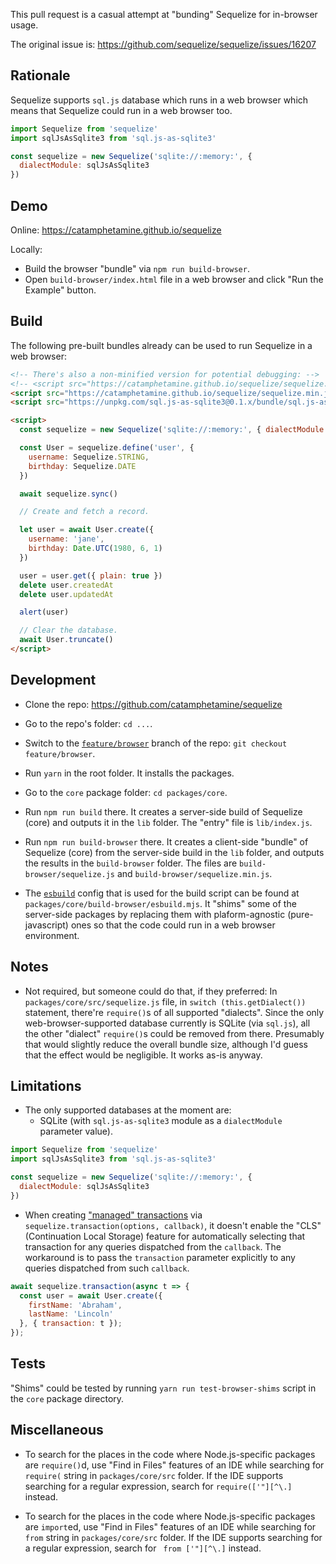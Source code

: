 This pull request is a casual attempt at "bunding" Sequelize for in-browser usage.

The original issue is:
https://github.com/sequelize/sequelize/issues/16207

## Rationale

Sequelize supports `sql.js` database which runs in a web browser which means that Sequelize could run in a web browser too.

```js
import Sequelize from 'sequelize'
import sqlJsAsSqlite3 from 'sql.js-as-sqlite3'

const sequelize = new Sequelize('sqlite://:memory:', {
  dialectModule: sqlJsAsSqlite3
})
````

## Demo

Online:
https://catamphetamine.github.io/sequelize

Locally:
* Build the browser "bundle" via `npm run build-browser`.
* Open `build-browser/index.html` file in a web browser and click "Run the Example" button.

## Build

The following pre-built bundles already can be used to run Sequelize in a web browser:

```html
<!-- There's also a non-minified version for potential debugging: -->
<!-- <script src="https://catamphetamine.github.io/sequelize/sequelize.js"/> -->
<script src="https://catamphetamine.github.io/sequelize/sequelize.min.js"/>
<script src="https://unpkg.com/sql.js-as-sqlite3@0.1.x/bundle/sql.js-as-sqlite3.min.js"></script>

<script>
  const sequelize = new Sequelize('sqlite://:memory:', { dialectModule: sqlJsAsSqlite3 });

  const User = sequelize.define('user', {
    username: Sequelize.STRING,
    birthday: Sequelize.DATE
  })

  await sequelize.sync()

  // Create and fetch a record.

  let user = await User.create({
    username: 'jane',
    birthday: Date.UTC(1980, 6, 1)
  })

  user = user.get({ plain: true })
  delete user.createdAt
  delete user.updatedAt

  alert(user)

  // Clear the database.
  await User.truncate()
</script>
```

## Development

* Clone the repo: https://github.com/catamphetamine/sequelize

* Go to the repo's folder: `cd ...`.

* Switch to the [`feature/browser`](https://github.com/catamphetamine/sequelize/tree/feature/browser) branch of the repo: `git checkout feature/browser`.

* Run `yarn` in the root folder. It installs the packages.

* Go to the `core` package folder: `cd packages/core`.

* Run `npm run build` there. It creates a server-side build of Sequelize (core) and outputs it in the `lib` folder. The "entry" file is `lib/index.js`.

* Run `npm run build-browser` there. It creates a client-side "bundle" of Sequelize (core) from the server-side build in the `lib` folder, and outputs the results in the `build-browser` folder. The files are `build-browser/sequelize.js` and `build-browser/sequelize.min.js`.

* The [`esbuild`](https://esbuild.github.io/) config that is used for the build script can be found at `packages/core/build-browser/esbuild.mjs`. It "shims" some of the server-side packages by replacing them with plaform-agnostic (pure-javascript) ones so that the code could run in a web browser environment.

## Notes

* Not required, but someone could do that, if they preferred: In `packages/core/src/sequelize.js` file, in `switch (this.getDialect())` statement, there're `require()`s of all supported "dialects". Since the only web-browser-supported database currently is SQLite (via `sql.js`), all the other "dialect" `require()`s could be removed from there. Presumably that would slightly reduce the overall bundle size, although I'd guess that the effect would be negligible. It works as-is anyway.

## Limitations

* The only supported databases at the moment are:
  * SQLite (with `sql.js-as-sqlite3` module as a `dialectModule` parameter value).

```js
import Sequelize from 'sequelize'
import sqlJsAsSqlite3 from 'sql.js-as-sqlite3'

const sequelize = new Sequelize('sqlite://:memory:', {
  dialectModule: sqlJsAsSqlite3
})
```

* When creating ["managed" transactions](https://sequelize.org/docs/v6/other-topics/transactions/) via `sequelize.transaction(options, callback)`, it doesn't enable the "CLS" (Continuation Local Storage) feature for automatically selecting that transaction for any queries dispatched from the `callback`. The workaround is to pass the `transaction` parameter explicitly to any queries dispatched from such `callback`.

```js
await sequelize.transaction(async t => {
  const user = await User.create({
    firstName: 'Abraham',
    lastName: 'Lincoln'
  }, { transaction: t });
});
```

## Tests

"Shims" could be tested by running `yarn run test-browser-shims` script in the `core` package directory.

## Miscellaneous

* To search for the places in the code where Node.js-specific packages are `require()`d, use "Find in Files" features of an IDE while searching for `require(` string in `packages/core/src` folder. If the IDE supports searching for a regular expression, search for `require(['"][^\.]` instead.

* To search for the places in the code where Node.js-specific packages are `import`ed, use "Find in Files" features of an IDE while searching for ` from ` string in `packages/core/src` folder. If the IDE supports searching for a regular expression, search for ` from ['"][^\.]` instead.